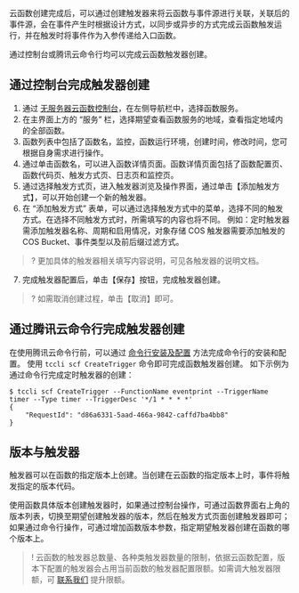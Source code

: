 云函数创建完成后，可以通过创建触发器来将云函数与事件源进行关联，关联后的事件源，会在事件产生时根据设计方式，以同步或异步的方式完成云函数触发运行，并在触发时将事件作为入参传递给入口函数。

通过控制台或腾讯云命令行均可以完成云函数触发器创建。

## 通过控制台完成触发器创建

1. 通过 [无服务器云函数控制台](https://console.cloud.tencent.com/scf)，在左侧导航栏中，选择函数服务。
2. 在主界面上方的 “服务” 栏，选择期望查看函数服务的地域，查看指定地域内的全部函数。
3. 函数列表中包括了函数名，监控，函数运行环境，创建时间，修改时间，您可根据自身需求进行操作。
4. 通过单击函数名，可以进入函数详情页面。函数详情页面包括了函数配置页、函数代码页、触发方式页、日志页和监控页。
5. 通过选择触发方式页，进入触发器浏览及操作界面，通过单击【添加触发方式】，可以开始创建一个新的触发器。
6. 在 “添加触发方式” 表单，可以通过选择触发方式中的菜单，选择不同的触发方式。在选择不同触发方式时，所需填写的内容也将不同。
例如：定时触发器需添加触发器名称、周期和启用情况，对象存储 COS 触发器需要添加触发的 COS Bucket、事件类型以及前后缀过滤方式。
>? 更加具体的触发器相关填写内容说明，可见各触发器的说明文档。
7. 完成触发器配置后，单击【保存】按钮，完成触发器创建。
>? 如需取消创建过程，单击【取消】即可。


## 通过腾讯云命令行完成触发器创建

在使用腾讯云命令行前，可以通过 [命令行安装及配置](https://intl.cloud.tencent.com/document/product/1013/30220) 方法完成命令行的安装和配置。
使用 `tccli scf CreateTrigger` 命令即可完成函数触发器创建。
如下示例为通过命令行完成定时触发器的创建：

```
$ tccli scf CreateTrigger --FunctionName eventprint --TriggerName timer --Type timer --TriggerDesc '*/1 * * * *'
{
    "RequestId": "d86a6331-5aad-466a-9842-caffd7ba4bb8"
}
```

## 版本与触发器

触发器可以在函数的指定版本上创建。当创建在云函数的指定版本上时，事件将触发指定的版本代码。 

使用函数具体版本创建触发器时，如果通过控制台操作，可通过函数界面右上角的版本列表，切换至期望创建触发器的版本，然后在触发方式页面创建触发器即可；如果通过命令行操作，可通过增加函数版本参数，指定期望触发器创建在函数的哪个版本上。

>! 云函数的触发器总数量、各种类触发器数量的限制，依据云函数配置，版本下配置的触发器会占用当前函数的触发器配置限额。如需调大触发器限额，可 [联系我们](https://console.cloud.tencent.com/workorder/category?level1_id=6&level2_id=668&source=0data_title=%E6%97%A0%E6%9C%8D%E5%8A%A1%E5%99%A8%E4%BA%91%E5%87%BD%E6%95%B0%20SCF&step=1) 提升限额。

